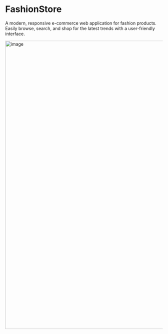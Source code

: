 # **FashionStore**

A modern, responsive e-commerce web application for fashion products.
Easily browse, search, and shop for the latest trends with a user-friendly interface.

<img width="1904" height="921" alt="image" src="https://github.com/user-attachments/assets/ce039355-c880-49b6-989c-fbaa66dce12b" />
